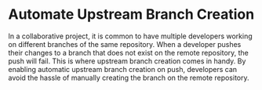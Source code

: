 # Automate Upstream Branch Creation

In a collaborative project, it is common to have multiple developers working on different branches of the same repository. When a developer pushes their changes to a branch that does not exist on the remote repository, the push will fail. This is where upstream branch creation comes in handy. By enabling automatic upstream branch creation on push, developers can avoid the hassle of manually creating the branch on the remote repository.